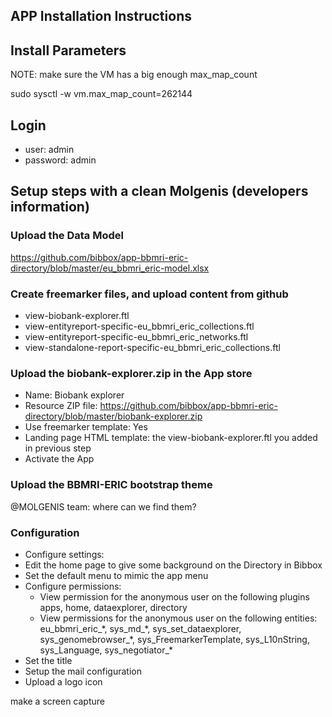 ## APP Installation Instructions 

## Install Parameters

NOTE: make sure the VM has a big enough max_map_count

sudo sysctl -w vm.max_map_count=262144


## Login

* user: admin
* password: admin

## Setup steps with a clean Molgenis (developers information)

### Upload the Data Model

https://github.com/bibbox/app-bbmri-eric-directory/blob/master/eu_bbmri_eric-model.xlsx


### Create freemarker files, and upload content from github

* view-biobank-explorer.ftl
* view-entityreport-specific-eu_bbmri_eric_collections.ftl
* view-entityreport-specific-eu_bbmri_eric_networks.ftl
* view-standalone-report-specific-eu_bbmri_eric_collections.ftl


### Upload the biobank-explorer.zip in the App store

* Name: Biobank explorer
* Resource ZIP file: https://github.com/bibbox/app-bbmri-eric-directory/blob/master/biobank-explorer.zip
* Use freemarker template: Yes
* Landing page HTML template: the view-biobank-explorer.ftl you added in previous step
* Activate the App


### Upload the BBMRI-ERIC bootstrap theme

@MOLGENIS team: where can we find them?

### Configuration

* Configure settings:
* Edit the home page to give some background on the Directory in Bibbox
* Set the default menu to mimic the app menu
* Configure permissions:
  * View permission for the anonymous user on the following plugins apps, home, dataexplorer, directory
  * View permissions for the anonymous user on the following entities: eu_bbmri_eric_\*, sys_md_\*, sys_set_dataexplorer, sys_genomebrowser_\*, sys_FreemarkerTemplate, sys_L10nString, sys_Language, sys_negotiator_\*
* Set the title
* Setup the mail configuration
* Upload a logo icon

make a screen capture
